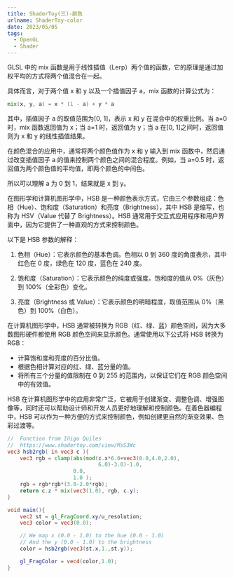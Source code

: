 ```yaml
---
title: ShaderToy(三)-颜色
urlname: ShaderToy-color
date: 2023/05/05
tags:
  - OpenGL
  - Shader
---
```


GLSL 中的 mix 函数是用于线性插值（Lerp）两个值的函数，它的原理是通过加权平均的方式将两个值混合在一起。

具体而言，对于两个值 x 和 y 以及一个插值因子 a，mix 函数的计算公式为：

```glsl
mix(x, y, a) = x * (1 - a) + y * a
```

其中，插值因子 a 的取值范围为[0, 1]，表示 x 和 y 在混合中的权重比例。当 a=0 时，mix 函数返回值为 x；当 a=1 时，返回值为 y；当 a 在[0, 1]之间时，返回值则为 x 和 y 的线性插值结果。

在颜色混合的应用中，通常将两个颜色值作为 x 和 y 输入到 mix 函数中，然后通过改变插值因子 a 的值来控制两个颜色之间的混合程度。例如，当 a=0.5 时，返回值为两个颜色值的平均值，即两个颜色的中间色。

所以可以理解 a 为 0 到 1，结果就是 x 到 y。

在图形学和计算机图形学中，HSB 是一种颜色表示方式，它由三个参数组成：色相（Hue）、饱和度（Saturation）和亮度（Brightness），其中 HSB 是缩写，也称为 HSV（Value 代替了 Brightness）。HSB 通常用于交互式应用程序和用户界面中，因为它提供了一种直观的方式来控制颜色。

以下是 HSB 参数的解释：

1. 色相（Hue）：它表示颜色的基本色调。色相以 0 到 360 度的角度表示，其中红色在 0 度，绿色在 120 度，蓝色在 240 度。

2. 饱和度（Saturation）：它表示颜色的纯度或强度。饱和度的值从 0%（灰色）到 100%（全彩色）变化。

3. 亮度（Brightness 或 Value）：它表示颜色的明暗程度，取值范围从 0%（黑色）到 100%（白色）。

在计算机图形学中，HSB 通常被转换为 RGB（红、绿、蓝）颜色空间，因为大多数图形硬件都使用 RGB 颜色空间来显示颜色。通常使用以下公式将 HSB 转换为 RGB：

- 计算饱和度和亮度的百分比值。
- 根据色相计算对应的红、绿、蓝分量的值。
- 将所有三个分量的值限制在 0 到 255 的范围内，以保证它们在 RGB 颜色空间中的有效值。

HSB 在计算机图形学中的应用非常广泛，它被用于创建渐变、调整色调、增强图像等，同时还可以帮助设计师和开发人员更好地理解和控制颜色。在着色器编程中，HSB 可以作为一种方便的方式来控制颜色，例如创建更自然的渐变效果、色彩过渡等。

```glsl
//  Function from Iñigo Quiles
//  https://www.shadertoy.com/view/MsS3Wc
vec3 hsb2rgb( in vec3 c ){
    vec3 rgb = clamp(abs(mod(c.x*6.0+vec3(0.0,4.0,2.0),
                             6.0)-3.0)-1.0,
                     0.0,
                     1.0 );
    rgb = rgb*rgb*(3.0-2.0*rgb);
    return c.z * mix(vec3(1.0), rgb, c.y);
}

void main(){
    vec2 st = gl_FragCoord.xy/u_resolution;
    vec3 color = vec3(0.0);

    // We map x (0.0 - 1.0) to the hue (0.0 - 1.0)
    // And the y (0.0 - 1.0) to the brightness
    color = hsb2rgb(vec3(st.x,1.,st.y));

    gl_FragColor = vec4(color,1.0);
}

```
